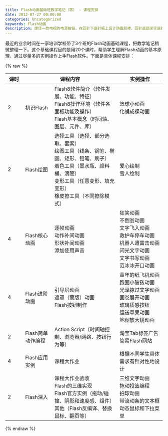 ```yaml
---
title: Flash动画基础班教学笔记（零） - 课程安排
date: 2012-07-27 00:00:00
categories: Uncategorized
keywords: Flash动画
description: 康佳一款电视的电源按钮。在回针下底针板上设计防震胶棒，回针底部闭空底针板，这样合模时回针推动防震胶棒使面针板和底针板带动顶针先复位
---
```


最近的业余时间在一家培训学校带了3个班的Flash动画基础课程，把教学笔记稍微整理一下。这个基础课程目的是用20个课时，帮助学生理解Flash动画的基本原理，通过尽量多的实例操作上手Flash软件。下面是具体课程安排：

{% raw %}
<table>
	<thead>
		<tr>
			<th width="40">课时</th>
			<th colspan="2">课程内容</th>
			<th>实例操作</th>
		</tr>
	</thead>
	<tbody>
		<tr>
			<td>2</td>
			<td>初识Flash</td>
			<td>Flash8软件简介（软件发展、功能、特征）<br>
			Flash8操作环境（软件各面板功能及操作）<br>
			Flash基本概念（时间轴、图层、元件、库）</td>
			<td>篮球小动画<br>
			化蛹成蝶动画</td>
		</tr>
		<tr>
			<td>2</td>
			<td>Flash绘图</td>
			<td>选择工具（选择、部分选取、套索）<br>
			绘图工具（线条、钢笔、椭圆、矩形、铅笔、刷子）<br>
			着色工具（墨水瓶、颜料桶、滴管）<br>
			变形工具（任意变形、填充变形）<br>
			橡皮擦工具（不同擦除模式）</td>
			<td>爱心绘制<br>
			雪人绘制</td>
		</tr>
		<tr>
			<td>4</td>
			<td>Flash核心动画</td>
			<td>逐帧动画<br>
			动作补间动画<br>
			形状补间动画<br>
			添加使用声音</td>
			<td>狂笑动画<br>
			不倒翁动画<br>
			文字飞入动画<br>
			救护车停车动画<br>
			机器人遭雷击动画<br>
			闪光文字动画<br>
			文字书写动画<br>
			范冰冰开口动画</td>
		</tr>
		<tr>
			<td>4</td>
			<td>Flash进阶动画</td>
			<td>引导层动画<br>
			遮罩（蒙版）动画<br>
			Flash按钮制作</td>
			<td>童年的纸飞机动画<br>
			跑圈小破孩动画<br>
			光泽掠过文字动画<br>
			画卷展开动画<br>
			玻璃质感按钮<br>
			运送苹果动画<br>
			地图放大镜动画</td>
		</tr>
		<tr>
			<td>2</td>
			<td>Flash简单动作编程</td>
			<td>Action Script（时间轴控制、浏览器/网络、按钮行为等）</td>
			<td>淘宝Tab标签广告<br>
			简易Flash网站</td>
		</tr>
		<tr>
			<td>4</td>
			<td>Flash应用实例</td>
			<td>课程大作业</td>
			<td>根据不同学生具体需求有针对性地设计</td>
		</tr>
		<tr>
			<td>2</td>
			<td>Flash深入</td>
			<td>课程大作业验收<br>
			Flash的三维实现<br>
			Flash官方实例（拖动/碰撞、阴影和速度感、组件）<br>
			其他（Flash反编译、替换鼠标、翻页等）</td>
			<td>三维文字动画<br>
			拖动投篮编程<br>
			拍球动画<br>
			带滚动条的文本框<br>
			动态鼠标和下拉菜单</td>
		</tr>
	</tbody>
</table>
{% endraw %}
